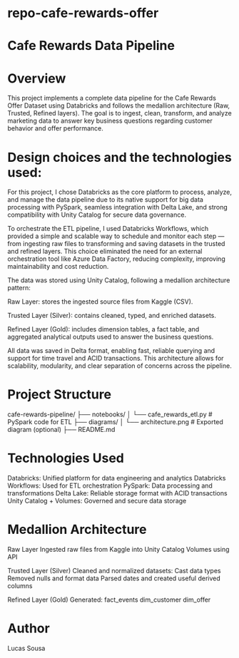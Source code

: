# repo-cafe-rewards-offer


# Cafe Rewards Data Pipeline

# Overview

This project implements a complete data pipeline for the Cafe Rewards Offer Dataset using Databricks and follows the medallion architecture (Raw, Trusted, Refined layers). The goal is to ingest, clean, transform, and analyze marketing data to answer key business questions regarding customer behavior and offer performance.



# Design choices and the technologies used:
For this project, I chose Databricks as the core platform to process, analyze, and manage the data pipeline due to its native support for big data processing with PySpark, seamless integration with Delta Lake, and strong compatibility with Unity Catalog for secure data governance.

To orchestrate the ETL pipeline, I used Databricks Workflows, which provided a simple and scalable way to schedule and monitor each step — from ingesting raw files to transforming and saving datasets in the trusted and refined layers. This choice eliminated the need for an external orchestration tool like Azure Data Factory, reducing complexity, improving maintainability and cost reduction.

The data was stored using Unity Catalog, following a medallion architecture pattern:

Raw Layer: stores the ingested source files from Kaggle (CSV).

Trusted Layer (Silver): contains cleaned, typed, and enriched datasets.

Refined Layer (Gold): includes dimension tables, a fact table, and aggregated analytical outputs used to answer the business questions.

All data was saved in Delta format, enabling fast, reliable querying and support for time travel and ACID transactions. This architecture allows for scalability, modularity, and clear separation of concerns across the pipeline.



# Project Structure
cafe-rewards-pipeline/
├── notebooks/
│   └── cafe_rewards_etl.py            # PySpark code for ETL
├── diagrams/
│   └── architecture.png               # Exported diagram (optional)
├── README.md


# Technologies Used
Databricks: Unified platform for data engineering and analytics
Databricks Workflows: Used for ETL orchestration
PySpark: Data processing and transformations
Delta Lake: Reliable storage format with ACID transactions
Unity Catalog + Volumes: Governed and secure data storage


# Medallion Architecture
Raw Layer
Ingested raw files from Kaggle into Unity Catalog Volumes using API

Trusted Layer (Silver)
Cleaned and normalized datasets:
Cast data types
Removed nulls and format data
Parsed dates and created useful derived columns

Refined Layer (Gold)
Generated:
fact_events
dim_customer
dim_offer


# Author
Lucas Sousa
